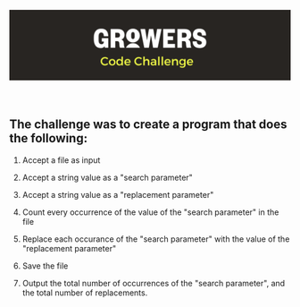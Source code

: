 ![Banner](./assets/Banner.png)
<br><br><br>
## The challenge was to create a program that does the following:

1. Accept a file as input

2. Accept a string value as a "search parameter"

3. Accept a string value as a "replacement parameter"

4. Count every occurrence of the value of the "search parameter" in the file

5. Replace each occurance of the "search parameter" with the value of the "replacement parameter"

6. Save the file

7. Output the total number of occurrences of the "search parameter", and the total number of replacements.